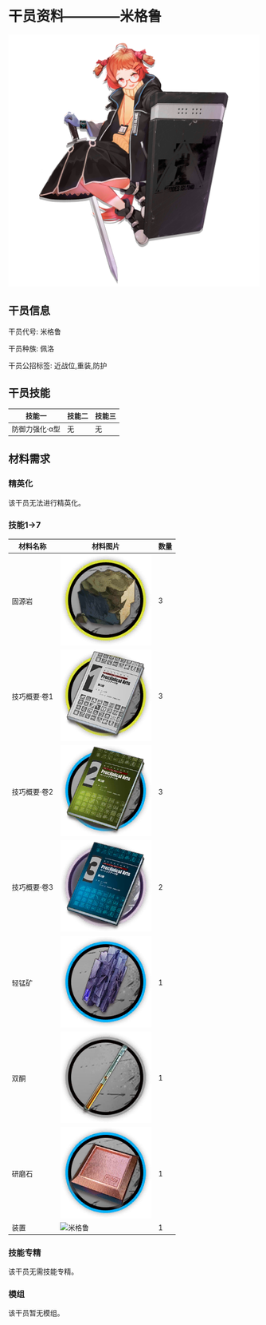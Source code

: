 # 干员资料————米格鲁

![米格鲁](./oprImages/米格鲁.png)

## 干员信息

干员代号: 米格鲁

干员种族: 佩洛

干员公招标签: 近战位,重装,防护

## 干员技能

| 技能一       | 技能二   | 技能三 |
| ------------ | -------- | ------ |
| 防御力强化·α型 | 无 | 无 |

## 材料需求

### 精英化

该干员无法进行精英化。

### 技能1→7

| 材料名称      | 材料图片 | 数量  |
|---------|---------|-----|
| 固源岩 | ![米格鲁](./matIcons/固源岩.png)  |   3  |
| 技巧概要·卷1 | ![米格鲁](./matIcons/技巧概要·卷1.png)  |   3  |
| 技巧概要·卷2 | ![米格鲁](./matIcons/技巧概要·卷2.png)  |   3  |
| 技巧概要·卷3 | ![米格鲁](./matIcons/技巧概要·卷3.png)  |   2  |
| 轻锰矿 | ![米格鲁](./matIcons/轻锰矿.png)  |   1  |
| 双酮 | ![米格鲁](./matIcons/双酮.png)  |   1  |
| 研磨石 | ![米格鲁](./matIcons/研磨石.png)  |   1  |
| 装置 | ![米格鲁](./matIcons/装置.png)  |   1  |

### 技能专精

该干员无需技能专精。

### 模组

该干员暂无模组。
